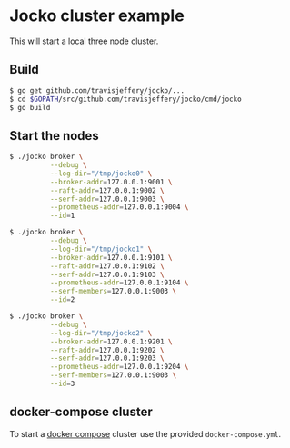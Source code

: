# Jocko cluster example

This will start a local three node cluster.

## Build

```bash
$ go get github.com/travisjeffery/jocko/...
$ cd $GOPATH/src/github.com/travisjeffery/jocko/cmd/jocko
$ go build
```

## Start the nodes

```bash
$ ./jocko broker \
          --debug \
          --log-dir="/tmp/jocko0" \
          --broker-addr=127.0.0.1:9001 \
          --raft-addr=127.0.0.1:9002 \
          --serf-addr=127.0.0.1:9003 \
          --prometheus-addr=127.0.0.1:9004 \
          --id=1

$ ./jocko broker \
          --debug \
          --log-dir="/tmp/jocko1" \
          --broker-addr=127.0.0.1:9101 \
          --raft-addr=127.0.0.1:9102 \
          --serf-addr=127.0.0.1:9103 \
          --prometheus-addr=127.0.0.1:9104 \
          --serf-members=127.0.0.1:9003 \
          --id=2

$ ./jocko broker \
          --debug \
          --log-dir="/tmp/jocko2" \
          --broker-addr=127.0.0.1:9201 \
          --raft-addr=127.0.0.1:9202 \
          --serf-addr=127.0.0.1:9203 \
          --prometheus-addr=127.0.0.1:9204 \
          --serf-members=127.0.0.1:9003 \
          --id=3
```

## docker-compose cluster

To start a [docker compose](https://docs.docker.com/compose/) cluster use the provided `docker-compose.yml`.
